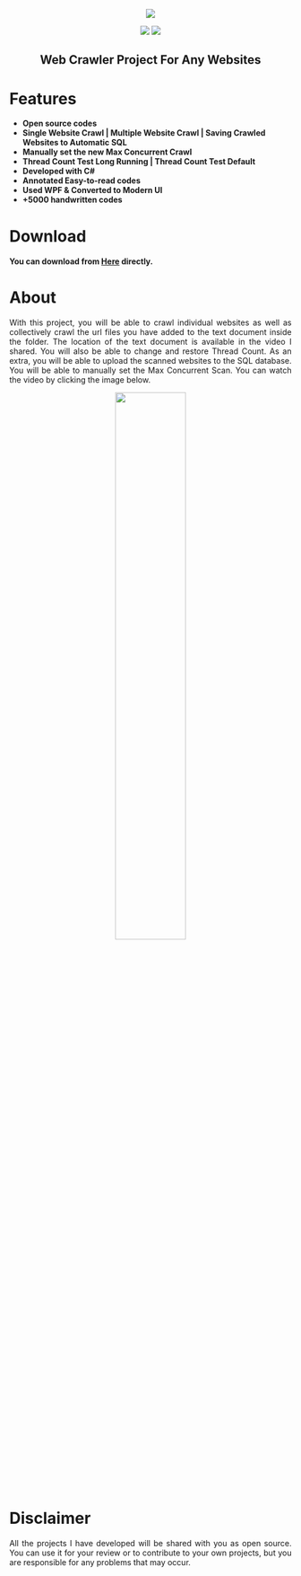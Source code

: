   <p align="center">
  <a href="https://github.com/alitekn07/Project-Web-Crawler"><img src="https://i.imgur.com/x93nRhW.png" />
</p>

<p align="center">        
      <a href="https://instagram.com/alitekn07"><img src="https://img.shields.io/badge/Instagram-%23E4405F.svg?logo=Instagram&logoColor=white"></a>
      <a href="https://linkedin.com/in/alitekn07"><img src="https://img.shields.io/badge/LinkedIn-%230077B5.svg?logo=linkedin&logoColor=white"></a>
      </p>
  
  
   <h2> <div align="center"><b> Web Crawler Project For Any Websites </b></div> </h2>


<h1>Features</h1>

- <strong>Open source codes</strong>
- <strong>Single Website Crawl | Multiple Website Crawl | Saving Crawled Websites to Automatic SQL</strong>
- <strong>Manually set the new Max Concurrent Crawl</strong>
- <strong>Thread Count Test Long Running | Thread Count Test Default</strong>
- <strong>Developed with C#</strong>
- <strong>Annotated Easy-to-read codes</strong>
- <strong>Used WPF & Converted to Modern UI</strong>
- <strong>+5000 handwritten codes</strong>

<h1>Download</h1>

#### You can download from [Here](https://github.com/alitekn07/Project-Web-Crawler/archive/refs/heads/main.zip) directly.

<h1>About</h1>

<p align="justify"> With this project, you will be able to crawl individual websites as well as collectively crawl the url files you have added to the text document inside the folder. The location of the text document is available in the video I shared. You will also be able to change and restore Thread Count. As an extra, you will be able to upload the scanned websites to the SQL database. You will be able to manually set the Max Concurrent Scan. You can watch the video by clicking the image below.</p>

<div align="center">
      <a href="https://www.youtube.com/watch?v=EOV9Q2oWsIE">
         <img src="https://img.youtube.com/vi/EOV9Q2oWsIE/3.jpg" style="width:50%;">
      </a>
</div>

<h1>Disclaimer</h1>

 <p align="justify">All the projects I have developed will be shared with you as open source. You can use it for your review or to contribute to your own projects, but you are responsible for any problems that may occur.</p>

